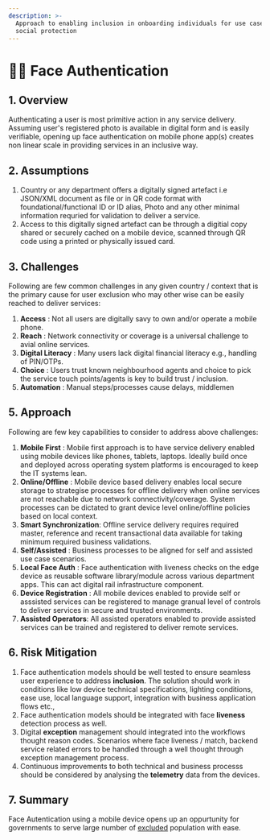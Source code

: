 ```yaml
---
description: >-
  Approach to enabling inclusion in onboarding individuals for use cases such as
  social protection
---
```


# 👩💼 Face Authentication

## 1. Overview

Authenticating a user is most primitive action in any service delivery. Assuming user's registered photo is available in digital form and is easily verifiable, opening up face authentication on mobile phone app(s) creates non linear scale in providing services in an inclusive way.

## 2. Assumptions

1. Country or any department offers a digitally signed artefact i.e JSON/XML document as file or in QR code format with foundational/functional ID or ID alias, Photo and any other minimal information requried for validation to deliver a service.
2. Access to this digitally signed artefact can be through a digitial copy shared or securely cached on a mobile device, scanned through QR code using a printed or physically issued card.

## 3. Challenges

Following are few common challenges in any given country / context that is the primary cause for user exclusion who may other wise can be easily reached to deliver services:

1. **Access** : Not all users are digitally savy to own and/or operate a mobile phone.
2. **Reach** : Network connectivity or coverage is a universal challenge to avial online services.
3. **Digital Literacy** : Many users lack digital financial literacy e.g., handling of PIN/OTPs.
4. **Choice** : Users trust known neighbourhood agents and choice to pick the service touch points/agents is key to build trust / inclusion.
5. **Automation** : Manual steps/processes cause delays, middlemen

## 5. Approach

Following are few key capabilities to consider to address above challenges:

1. **Mobile First** : Mobile first approach is to have service delivery enabled using mobile devices like phones, tablets, laptops. Ideally build once and deployed across operating system platforms is encouraged to keep the IT systems lean.
2. **Online/Offline** : Mobile device based delivery enables local secure storage to strategise processes for offline delivery when online services are not reachable due to network connectivity/coverage. System processes can be dictated to grant device level online/offline policies based on local context.
3. **Smart Synchronization**: Offline service delivery requires required master, reference and recent transactional data available for taking minimum required business validations.
4. **Self/Assisted** : Business processes to be aligned for self and assisted use case scenarios.
5. **Local Face Auth** : Face authentication with liveness checks on the edge device as reusable software library/module across various department apps. This can act digital rail infrastructure component.
6. **Device Registration** : All mobile devices enabled to provide self or asssisted services can be registered to manage granual level of controls to deliver services in secure and trusted environments.
7. **Assisted Operators**: All assisted operators enabled to provide assisted services can be trained and registered to deliver remote services.

## 6. Risk Mitigation

1. Face authentication models should be well tested to ensure seamless user experience to address **inclusion**. The solution should work in conditions like low device technical specifications, lighting conditions, ease use, local language support, integration with business application flows etc.,
2. Face authentication models should be integrated with face **liveness** detection process as well.
3. Digital **exception** management should integrated into the workflows thought reason codes. Scenarios where face liveness / match, backend service related errors to be handled through a well thought through exception management process.
4. Continuous improvements to both technical and business processs should be considered by analysing the **telemetry** data from the devices.

## 7. Summary

Face Autentication using a mobile device opens up an oppurtunity for governments to serve large number of [excluded](face-authentication.md#3.-challenges) population with ease.&#x20;
